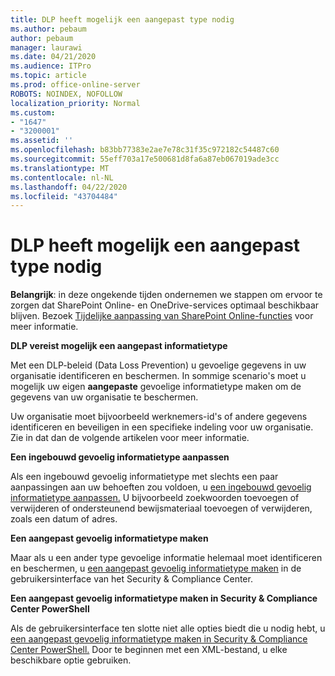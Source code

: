 ```yaml
---
title: DLP heeft mogelijk een aangepast type nodig
ms.author: pebaum
author: pebaum
manager: laurawi
ms.date: 04/21/2020
ms.audience: ITPro
ms.topic: article
ms.prod: office-online-server
ROBOTS: NOINDEX, NOFOLLOW
localization_priority: Normal
ms.custom:
- "1647"
- "3200001"
ms.assetid: ''
ms.openlocfilehash: b83bb77383e2ae7e78c31f35c972182c54487c60
ms.sourcegitcommit: 55eff703a17e500681d8fa6a87eb067019ade3cc
ms.translationtype: MT
ms.contentlocale: nl-NL
ms.lasthandoff: 04/22/2020
ms.locfileid: "43704484"
---
```

# <a name="dlp-might-need-a-custom-type"></a>DLP heeft mogelijk een aangepast type nodig

**Belangrijk**: in deze ongekende tijden ondernemen we stappen om ervoor te zorgen dat SharePoint Online- en OneDrive-services optimaal beschikbaar blijven. Bezoek [Tijdelijke aanpassing van SharePoint Online-functies](https://aka.ms/ODSPAdjustments) voor meer informatie.

**DLP vereist mogelijk een aangepast informatietype**

Met een DLP-beleid (Data Loss Prevention) u gevoelige gegevens in uw organisatie identificeren en beschermen. In sommige scenario's moet u mogelijk uw eigen **aangepaste** gevoelige informatietype maken om de gegevens van uw organisatie te beschermen.

Uw organisatie moet bijvoorbeeld werknemers-id's of andere gegevens identificeren en beveiligen in een specifieke indeling voor uw organisatie. Zie in dat dan de volgende artikelen voor meer informatie.
  
 **Een ingebouwd gevoelig informatietype aanpassen**
  
Als een ingebouwd gevoelig informatietype met slechts een paar aanpassingen aan uw behoeften zou voldoen, u [een ingebouwd gevoelig informatietype aanpassen.](https://docs.microsoft.com/office365/securitycompliance/customize-a-built-in-sensitive-information-type) U bijvoorbeeld zoekwoorden toevoegen of verwijderen of ondersteunend bewijsmateriaal toevoegen of verwijderen, zoals een datum of adres.
  
 **Een aangepast gevoelig informatietype maken**
  
Maar als u een ander type gevoelige informatie helemaal moet identificeren en beschermen, u [een aangepast gevoelig informatietype maken](https://docs.microsoft.com/office365/securitycompliance/create-a-custom-sensitive-information-type) in de gebruikersinterface van het Security & Compliance Center.
  
**Een aangepast gevoelig informatietype maken in Security & Compliance Center PowerShell**

Als de gebruikersinterface ten slotte niet alle opties biedt die u nodig hebt, u [een aangepast gevoelig informatietype maken in Security & Compliance Center PowerShell.](https://docs.microsoft.com/office365/securitycompliance/create-a-custom-sensitive-information-type-in-scc-powershell) Door te beginnen met een XML-bestand, u elke beschikbare optie gebruiken.
